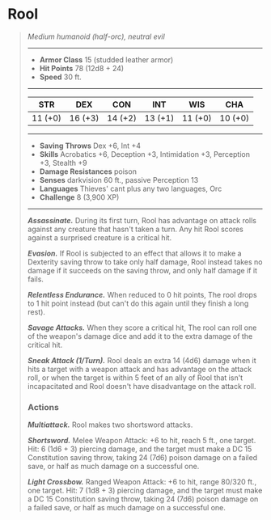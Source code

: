 # Rool
>*Medium humanoid (half-orc), neutral evil*
>___
>- **Armor Class** 15 (studded leather armor)
>- **Hit Points** 78 (12d8 + 24)
>- **Speed** 30 ft.
>___
>|STR|DEX|CON|INT|WIS|CHA|
>|:---:|:---:|:---:|:---:|:---:|:---:|
>|11 (+0)|16 (+3)|14 (+2)|13 (+1)|11 (+0)|10 (+0)|
>___
>- **Saving Throws** Dex +6, Int +4
>- **Skills** Acrobatics +6, Deception +3, Intimidation +3, Perception +3, Stealth +9
>- **Damage Resistances** poison
>- **Senses** darkvision 60 ft., passive Perception 13
>- **Languages** Thieves' cant plus any two languages, Orc
>- **Challenge** 8 (3,900 XP)
>___
>***Assassinate.*** During its first turn, Rool has advantage on attack rolls against any creature that hasn't taken a turn. Any hit Rool scores against a surprised creature is a critical hit.  
>
>***Evasion.*** If Rool is subjected to an effect that allows it to make a Dexterity saving throw to take only half damage, Rool instead takes no damage if it succeeds on the saving throw, and only half damage if it fails.  
>
>***Relentless Endurance.*** When reduced to 0 hit points, The rool drops to 1 hit point instead (but can't do this again until they finish a long rest).  
>
>***Savage Attacks.*** When they score a critical hit, The rool can roll one of the weapon's damage dice and add it to the extra damage of the critical hit.  
>
>***Sneak Attack (1/Turn).*** Rool deals an extra 14 (4d6) damage when it hits a target with a weapon attack and has advantage on the attack roll, or when the target is within 5 feet of an ally of Rool that isn't incapacitated and Rool doesn't have disadvantage on the attack roll.  
>
>### Actions
>***Multiattack.*** Rool makes two shortsword attacks.  
>
>***Shortsword.*** Melee Weapon Attack: +6 to hit, reach 5 ft., one target. Hit: 6 (1d6 + 3) piercing damage, and the target must make a DC 15 Constitution saving throw, taking 24 (7d6) poison damage on a failed save, or half as much damage on a successful one.  
>
>***Light Crossbow.*** Ranged Weapon Attack: +6 to hit, range 80/320 ft., one target. Hit: 7 (1d8 + 3) piercing damage, and the target must make a DC 15 Constitution saving throw, taking 24 (7d6) poison damage on a failed save, or half as much damage on a successful one.